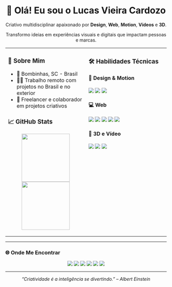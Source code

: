 <div align="center">
  <h1>👋 Olá! Eu sou o Lucas Vieira Cardozo</h1>
  <p>Criativo multidisciplinar apaixonado por <strong>Design</strong>, <strong>Web</strong>, <strong>Motion</strong>, <strong>Vídeos</strong> e <strong>3D</strong>.</p>
  <p>Transformo ideias em experiências visuais e digitais que impactam pessoas e marcas.</p>
</div>
<table>
  <tr>
    <td valign="top" width="50%">

### 🧠 Sobre Mim

- 📍 Bombinhas, SC - Brasil  
- 👨‍💻 Trabalho remoto com projetos no Brasil e no exterior  
- 💬 Freelancer e colaborador em projetos criativos  

### 📈 GitHub Stats

<p align="center">
  <img height="150em" src="https://github-readme-stats.vercel.app/api?username=lucasvieiracardozo&show_icons=true&theme=radical&include_all_commits=true&count_private=true"/>
  <img height="150em" src="https://github-readme-stats.vercel.app/api/top-langs/?username=lucasvieiracardozo&layout=compact&langs_count=7&theme=radical"/>
</p>

</td>
    <td valign="top" width="50%">

### 🛠️ Habilidades Técnicas

#### 🎨 Design & Motion
<p>
  <img src="https://img.shields.io/badge/After_Effects-9999FF?style=for-the-badge&logo=adobeaftereffects&logoColor=white" />
  <img src="https://img.shields.io/badge/Photoshop-31A8FF?style=for-the-badge&logo=adobephotoshop&logoColor=white" />
  <img src="https://img.shields.io/badge/Figma-F24E1E?style=for-the-badge&logo=figma&logoColor=white" />
</p>

#### 💻 Web
<p>
  <img src="https://img.shields.io/badge/HTML5-E34F26?style=for-the-badge&logo=html5&logoColor=white" />
  <img src="https://img.shields.io/badge/CSS3-1572B6?style=for-the-badge&logo=css3&logoColor=white" />
  <img src="https://img.shields.io/badge/JavaScript-F7DF1E?style=for-the-badge&logo=javascript&logoColor=black" />
  <img src="https://img.shields.io/badge/Webflow-4353FF?style=for-the-badge&logo=webflow&logoColor=white" />
  <img src="https://img.shields.io/badge/WordPress-21759B?style=for-the-badge&logo=wordpress&logoColor=white" />
</p>

#### 🧱 3D e Vídeo
<p>
  <img src="https://img.shields.io/badge/Blender-F5792A?style=for-the-badge&logo=blender&logoColor=white" />
  <img src="https://img.shields.io/badge/Premiere_Pro-9999FF?style=for-the-badge&logo=adobepremierepro&logoColor=white" />
  <img src="https://img.shields.io/badge/DaVinci_Resolve-FF2C63?style=for-the-badge&logo=davinciresolve&logoColor=white" />
</p>

</td>
  </tr>
</table>

---

### 🌐 Onde Me Encontrar

<p align="center">
  <a href="https://www.linkedin.com/in/lucasvieiracardozo"><img src="https://img.shields.io/badge/LinkedIn-0077B5?style=for-the-badge&logo=linkedin&logoColor=white" /></a>
  <a href="https://www.youtube.com/@lucasvieiracardozo"><img src="https://img.shields.io/badge/YouTube-FF0000?style=for-the-badge&logo=youtube&logoColor=white" /></a>
  <a href="https://www.instagram.com/lucasvieiracardozo"><img src="https://img.shields.io/badge/Instagram-E4405F?style=for-the-badge&logo=instagram&logoColor=white" /></a>
  <a href="https://www.threads.com/@lucasvieiracardozo"><img src="https://img.shields.io/badge/Threads-000000?style=for-the-badge&logo=threads&logoColor=white" /></a>
  <a href="https://www.facebook.com/lucasvieiracardozo"><img src="https://img.shields.io/badge/Facebook-1877F2?style=for-the-badge&logo=facebook&logoColor=white" /></a>
  <a href="https://x.com/olucascardozo"><img src="https://img.shields.io/badge/Twitter-1DA1F2?style=for-the-badge&logo=x&logoColor=white" /></a>
</p>

---

<p align="center">
  <em>“Criatividade é a inteligência se divertindo.” – Albert Einstein</em>
</p>
